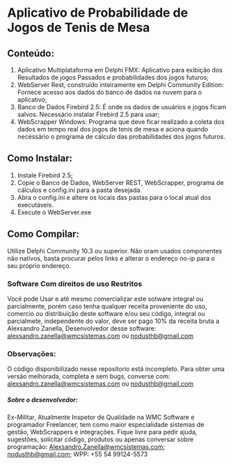 # Aplicativo de Probabilidade de Jogos de Tenis de Mesa
 
## Conteúdo:

1) Aplicativo Multiplataforma em Delphi FMX: Aplicativo para exibição dos Resultados de jogos Passados e probabilidades dos jogos futuros;
2) WebServer Rest, construído inteiramente em Delphi Community Edition: Fornece acesso aos dados do banco de dados na nuvem para o aplicativo;
3) Banco de Dados Firebird 2.5: É onde os dados de usuários e jogos ficam salvos. Necessário instalar Firebird 2.5 para usar;
4) WebScrapper Windows: Programa que deve ficar realizado a coleta dos dados em tempo real dos jogos de tenis de mesa e aciona quando necessário o programa de cálculo das probabilidades dos jogos futuros.

## Como Instalar:

1) Instale Firebird 2.5;
2) Copie o Banco de Dados, WebServer REST, WebScrapper, programa de cálculos e config.ini para a pasta desejada.
3) Abra o config.ini e altere os locais das pastas para o local atual dos executáveis.
4) Execute o WebServer.exe

## Como Compilar:

Utilize Delphi Community 10.3 ou superior. Não oram usados componentes não nativos, basta procurar pelos links e alterar o endereço no-ip para o seu próprio endereço.


### Software Com direitos de uso Restritos

Você pode Usar e até mesmo comercializar este sotware integral ou parcialmente, porém caso tenha qualquer receita proveniente do uso, comercio ou distribuição deste software e/ou seu código, integral ou parcialmete, independente do valor, deve ser pago 10% da receita bruta a Alexsandro Zanella, Desenvolvedor desse software: alexsandro.zanella@wmcsistemas.com ou nodusthb@gmail.com



### Observações:

O código disponibilizado nesse reposítorio está incompleto. Para obter uma versão melhorada, completa e sem bugs, converse com: alexsandro.zanella@wmcsistemas.com ou nodusthb@gmail.com



##### Sobre o desenvolvedor:

Ex-Militar, Atualmente Inspetor de Qualidade na WMC Software e programador Freelancer, tem como maior especialidade sistemas de gestão, WebScrappers e integrações. Fique livre para pedir ajuda, sugestões, solicitar código, produtos ou apenas conversar sobre programação:
Alexsandro.Zanella@wmcsistemas.com; nodusthb@gmail.com; WPP: +55 54 99124-5573
